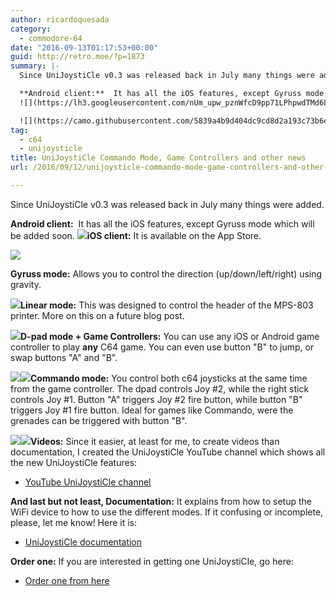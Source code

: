 ```yaml
---
author: ricardoquesada
category:
  - commodore-64
date: "2016-09-13T01:17:53+00:00"
guid: http://retro.moe/?p=1873
summary: |-
  Since UniJoystiCle v0.3 was released back in July many things were added.

  **Android client:**  It has all the iOS features, except Gyruss mode which will be added soon.
  ![](https://lh3.googleusercontent.com/nUm_upw_pznWfcD9pp71LPhpwdTMd6L7LVBK2Bw3UoAaiD0AFkTc1P6Gfl1MXiy7mOaApxVLdUMWXA=w564-h168-no)**iOS client:** It is available on the App Store.

  ![](https://camo.githubusercontent.com/5839a4b9d404dc9cd8d2a193c73b6eb6de0651f1/68747470733a2f2f6c68332e676f6f676c6575736572636f6e74656e742e636f6d2f573838637a2d304831586574317a48784e7172676a5473466a4f4d647875743949774b517a4f41307972676a6a477436654770324e3372713341616e576f6a6a666679494566436573597a364f31383d77353736302d68333630302d6e6f)
tag:
  - c64
  - unijoysticle
title: UniJoystiCle Commando Mode, Game Controllers and other news
url: /2016/09/12/unijoysticle-commando-mode-game-controllers-and-other-news/

---
```

Since UniJoystiCle v0.3 was released back in July many things were added.

**Android client:**  It has all the iOS features, except Gyruss mode which will be added soon.
![](https://lh3.googleusercontent.com/nUm_upw_pznWfcD9pp71LPhpwdTMd6L7LVBK2Bw3UoAaiD0AFkTc1P6Gfl1MXiy7mOaApxVLdUMWXA=w564-h168-no)**iOS client:** It is available on the App Store.

![](https://camo.githubusercontent.com/5839a4b9d404dc9cd8d2a193c73b6eb6de0651f1/68747470733a2f2f6c68332e676f6f676c6575736572636f6e74656e742e636f6d2f573838637a2d304831586574317a48784e7172676a5473466a4f4d647875743949774b517a4f41307972676a6a477436654770324e3372713341616e576f6a6a666679494566436573597a364f31383d77353736302d68333630302d6e6f)

**Gyruss mode:** Allows you to control the direction (up/down/left/right) using gravity.

![](https://camo.githubusercontent.com/1d0a42ff81be542ebe0200d4cb72000fbbc61b96/68747470733a2f2f6c68332e676f6f676c6575736572636f6e74656e742e636f6d2f4531376847684134416236774e79315f4f6e70757a4977667a623379336e73424654565a763730675931554a47536c4f69584547454f7864615f595264343343565175466c6852627676625777494d3d77353736302d68333630302d6e6f)**Linear mode:** This was designed to control the header of the MPS-803 printer. More on this on a future blog post.

![](https://camo.githubusercontent.com/a73c173f9d68baf6ce8d1d9c41446faadd188229/68747470733a2f2f6c68332e676f6f676c6575736572636f6e74656e742e636f6d2f546366557675665a575a42774e4f7048743979365f79364d457358513930784b47486d764a51417a723070376b437775764166676d344c714c7a5970306a444a4d70684a4847354c686e5a5132356b3d77353736302d68333630302d6e6f)**D-pad mode + Game Controllers:** You can use any iOS or Android game controller to play **any** C64 game. You can even use button "B" to jump, or swap buttons "A" and "B".

![](https://camo.githubusercontent.com/60b7bdf577112485e718224272434d74944061a6/68747470733a2f2f6c68332e676f6f676c6575736572636f6e74656e742e636f6d2f57524c58683532326554736677516f674e4d6d46656249454334762d36416a524c6262574d43326f78357437613479657a625f507a784b38625a4b59725438784975564f706c544d48526d536e30303d77353736302d68333630302d6e6f)![](https://camo.githubusercontent.com/aa488fd57966e55294c16d5d2d182316fc313914/68747470733a2f2f6c68332e676f6f676c6575736572636f6e74656e742e636f6d2f7678626949734a6a746a66797169657534514f323756573668425478737a5574683845625f6736546267564b316a47456d764e6d6e617a64374341623175466f36493338524e704b5f715a4f3073633d77353736302d68333630302d6e6f)**Commando mode:** You control both c64 joysticks at the same time from the game controller. The dpad controls Joy #2, while the right stick controls Joy #1. Button "A" triggers Joy #2 fire button, while button "B" triggers Joy #1 fire button. Ideal for games like Commando, were the grenades can be triggered with button "B".

![](https://camo.githubusercontent.com/a5f32edc3919ffff4d98e2fa24b5ec4052af4429/68747470733a2f2f6c68332e676f6f676c6575736572636f6e74656e742e636f6d2f74674c736263336f524736796b384d714b49496c746946504f4f726d3233415641436f6439694370657030377752526c44726b4365505655492d396e626d377638556359313071585168502d4d773d77313133362d683633382d6e6f)![](https://camo.githubusercontent.com/aa488fd57966e55294c16d5d2d182316fc313914/68747470733a2f2f6c68332e676f6f676c6575736572636f6e74656e742e636f6d2f7678626949734a6a746a66797169657534514f323756573668425478737a5574683845625f6736546267564b316a47456d764e6d6e617a64374341623175466f36493338524e704b5f715a4f3073633d77353736302d68333630302d6e6f)**Videos:** Since it easier, at least for me, to create videos than documentation, I created the UniJoystiCle YouTube channel which shows all the new UniJoystiCle features:

- [YouTube UniJoystiCle channel](https://www.youtube.com/playlist?list=PLf0XntaybnYzS4jRGC5TF-zs6fq7o1gdN)

**And last but not least, Documentation:** It explains from how to setup the WiFi device to how to use the different modes. If it confusing or incomplete, please, let me know! Here it is:

- [UniJoystiCle documentation](https://github.com/ricardoquesada/unijoysticle/blob/master/DOCUMENTATION.md)

**Order one:** If you are interested in getting one UniJoystiCle, go here:

- [Order one from here](/unijoysticle/)
